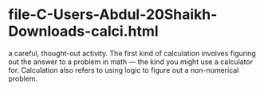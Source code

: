 # file-C-Users-Abdul-20Shaikh-Downloads-calci.html
a careful, thought-out activity. The first kind of calculation involves figuring out the answer to a problem in math — the kind you might use a calculator for. Calculation also refers to using logic to figure out a non-numerical problem.
